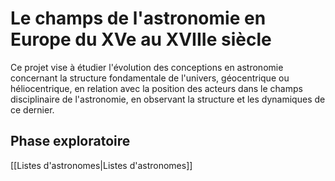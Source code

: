 # Le champs de l'astronomie en Europe du XVe au XVIIIe siècle


Ce projet vise à étudier l'évolution des conceptions en astronomie concernant la structure fondamentale de l'univers, géocentrique ou héliocentrique, en relation avec la position des acteurs dans le champs disciplinaire de l'astronomie, en observant la structure et les dynamiques de ce dernier.




## Phase exploratoire

[[Listes d'astronomes|Listes d'astronomes]]


